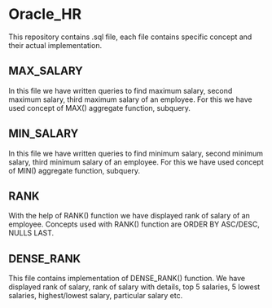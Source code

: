 # Oracle_HR
This repository contains .sql file, each file contains specific concept and their actual implementation. 
 
## MAX_SALARY
In this file we have written queries to find maximum salary, second maximum salary, third maximum salary of an employee.
For this we have used concept of MAX() aggregate function, subquery.

## MIN_SALARY
In this file we have written queries to find minimum salary, second minimum salary, third minimum salary of an employee.
For this we have used concept of MIN() aggregate function, subquery.

## RANK
With the help of RANK() function we have displayed rank of salary of an employee. Concepts used with RANK() function are ORDER BY ASC/DESC, NULLS LAST.

## DENSE_RANK
This file contains implementation of DENSE_RANK() function. We have displayed rank of salary, rank of salary with details, top 5 salaries, 5 lowest salaries,
highest/lowest salary, particular salary etc. 